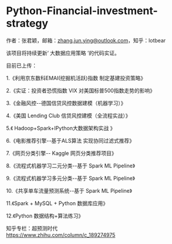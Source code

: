 # Python-Financial-investment-strategy

作者：张君颖，邮箱：zhang.jun.ying@outlook.com，知乎：lotbear      

该项目将持续更新‘ 大数据应用策略 ’的代码实证。     

目前已上传：   

1.《利用京东数科EMAI(挖掘机活跃)指数 制定基建投资策略》   

2.《实证：投资者恐慌指数 VIX 对美国标普500指数走势的影响》      

3.《金融风控--德国信贷风控数据建模（机器学习）》    

4.《美国 Lending Club 信贷风控建模（全流程实战）》   

5.《 Hadoop+Spark+IPython大数据架构实战 》      

6.《电影推荐引擎--基于ALS算法 实现协同过滤式推荐》    

7.《网页分类引擎-- Kaggle 网页分类推荐项目》     

8.《流程式机器学习二元分类--基于 Spark ML Pipeline》    

9.《流程式机器学习多元分类--基于 Spark ML Pipeline》    

10.《共享单车流量预测系统--基于 Spark ML Pipeline》    

11.《Spark + MySQL + Python 数据库应用》   

12.《Python 数据结构+算法练习》

知乎专栏：超预测时代   
https://www.zhihu.com/column/c_189274975     
